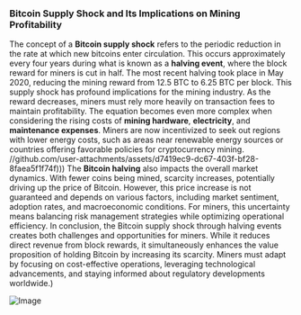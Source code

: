 ### Bitcoin Supply Shock and Its Implications on Mining Profitability
The concept of a **Bitcoin supply shock** refers to the periodic reduction in the rate at which new bitcoins enter circulation. This occurs approximately every four years during what is known as a **halving event**, where the block reward for miners is cut in half. The most recent halving took place in May 2020, reducing the mining reward from 12.5 BTC to 6.25 BTC per block. 
This supply shock has profound implications for the mining industry. As the reward decreases, miners must rely more heavily on transaction fees to maintain profitability. The equation becomes even more complex when considering the rising costs of **mining hardware**, **electricity**, and **maintenance expenses**. Miners are now incentivized to seek out regions with lower energy costs, such as areas near renewable energy sources or countries offering favorable policies for cryptocurrency mining.
 //github.com/user-attachments/assets/d7419ec9-dc67-403f-bf28-8faea5f1f74f)))
The **Bitcoin halving** also impacts the overall market dynamics. With fewer coins being mined, scarcity increases, potentially driving up the price of Bitcoin. However, this price increase is not guaranteed and depends on various factors, including market sentiment, adoption rates, and macroeconomic conditions. For miners, this uncertainty means balancing risk management strategies while optimizing operational efficiency.
In conclusion, the Bitcoin supply shock through halving events creates both challenges and opportunities for miners. While it reduces direct revenue from block rewards, it simultaneously enhances the value proposition of holding Bitcoin by increasing its scarcity. Miners must adapt by focusing on cost-effective operations, leveraging technological advancements, and staying informed about regulatory developments worldwide.)

![Image](https://github.com/user-attachments/assets/d7419ec9-dc67-403f-bf28-8faea5f1f74f)
